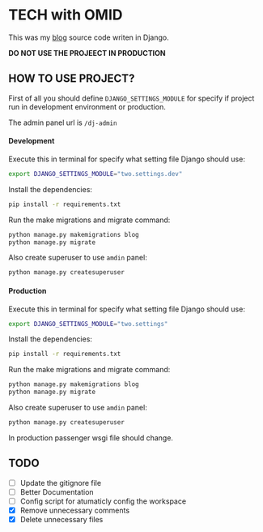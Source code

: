 # TECH with OMID
This was my [blog](https://techwithomid.ir) source code writen in Django.

**DO NOT USE THE PROJEECT IN PRODUCTION**

## HOW TO USE PROJECT?
First of all you should define `DJANGO_SETTINGS_MODULE` for specify if project run in development environment or production.

The admin panel url is `/dj-admin`

#### Development 
Execute this in terminal for specify what setting file Django should use:
```bash
export DJANGO_SETTINGS_MODULE="two.settings.dev"
```
Install the dependencies:
```bash
pip install -r requirements.txt
```
Run the make migrations and migrate command:
```bash 
python manage.py makemigrations blog
python manage.py migrate
```
Also create superuser to use `amdin` panel:
```bash
python manage.py createsuperuser
```

#### Production
Execute this in terminal for specify what setting file Django should use:
```bash
export DJANGO_SETTINGS_MODULE="two.settings" 
```
Install the dependencies:
```bash
pip install -r requirements.txt
```
Run the make migrations and migrate command:
```bash 
python manage.py makemigrations blog
python manage.py migrate
```
Also create superuser to use `amdin` panel:
```bash
python manage.py createsuperuser
```
In production passenger wsgi file should change.

## TODO
- [ ] Update the gitignore file
- [ ] Better Documentation
- [ ] Config script for atumaticly config the workspace
- [x] Remove unnecessary comments
- [x] Delete unnecessary files
